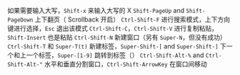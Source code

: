 如果需要输入大写，`Shift-x` 来输入大写的 X
`Shift-PageUp` and `Shift-PageDown` 上下翻页（ Scrollback 开启）
`Ctrl-Shift-F` 进行搜索模式，上下方向键进行选择，`Esc` 退出该模式
`Ctrl-Shift-C`，`Ctrl-Shift-V` 进行复制粘贴，`Shift-Insert` 也是粘贴
`Ctrl-Shift-N` 新建窗口（另有 `Super-N`，但没有成功）
`Ctrl-Shift-T` 和 `Super-T(t)` 新建标签，`Super-Shift-[` and `Super-Shift-]` 下一个和上一个标签，`Super-[1-9]` 跳转到标签（）
`Ctrl-Shift-Alt-%` and `Ctrl-Shift-Alt-"` 水平和垂直分割窗口，`Ctrl-Shift-ArrowKey` 在窗口间移动

